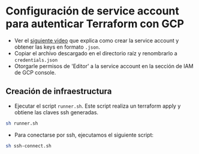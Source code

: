 # Configuración de service account para autenticar Terraform con GCP

-   Ver el [siguiente video](https://youtu.be/KilW1B8gxW4?si=EyeC7kTnZO5Otjzr) que explica como crear la service account y obtener las keys en formato `.json`.
-   Copiar el archivo descargado en el directorio raíz y renombrarlo a `credentials.json`
-   Otorgarle permisos de 'Editor' a la service account en la sección de IAM de GCP console.

## Creación de infraestructura

-   Ejecutar el script `runner.sh`. Este script realiza un terraform apply y obtiene las claves ssh generadas.

```bash
sh runner.sh
```

-   Para conectarse por ssh, ejecutamos el siguiente script:

```bash
sh ssh-connect.sh
```
